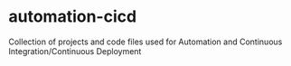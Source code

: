# automation-cicd
Collection of projects and code files used for Automation and Continuous Integration/Continuous Deployment
